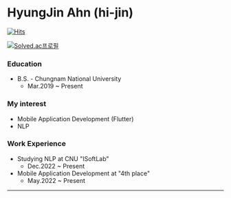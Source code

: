 # HyungJin Ahn (hi-jin)

[![Hits](https://hits.seeyoufarm.com/api/count/incr/badge.svg?url=https%3A%2F%2Fgithub.com%2Fhi-jin&count_bg=%23795548&title_bg=%23555555&icon=&icon_color=%23E7E7E7&title=hits&edge_flat=false)](https://hits.seeyoufarm.com)

[![Solved.ac프로필](http://mazassumnida.wtf/api/v2/generate_badge?boj=crushed7)](https://solved.ac/profile/crushed7)

### Education
- B.S. - Chungnam National University
   - Mar.2019 ~ Present

### My interest
- Mobile Application Development (Flutter)
- NLP

### Work Experience
- Studying NLP at CNU "ISoftLab"
    - Dec.2022 ~ Present
- Mobile Application Development at "4th place"
    - May.2022 ~ Present
---
